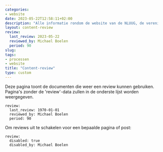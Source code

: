 ```yaml
---
categories:
- website
date: 2023-05-22T12:58:11+02:00
description: "Alle informatie rondom de website van de NLUUG, de vereniging voor open standaarden"
layout: content-review
review:
  last_review: 2023-05-22
  reviewed_by: Michael Boelen
  period: 90
slug:
tags:
- processen
- website
title: "Content-review"
type: custom
---
```


Deze pagina toont de documenten die weer een review kunnen gebruiken. Pagina's zonder de 'review'-data zullen in de onderste lijst worden weergegeven.

```
review:
  last_review: 1970-01-01
  reviewed_by: Michael Boelen
  period: 90
```

Om reviews uit te schakelen voor een bepaalde pagina of post:

```
review:
  disabled: true
  disabled_by: Michael Boelen
```
